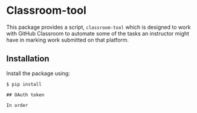# Classroom-tool

This package provides a script, `classroom-tool` which is designed to work with GitHub Classroom to automate some of the tasks an instructor might have in marking work submitted on that platform.

## Installation

Install the package using:

```console
$ pip install 

## OAuth token

In order